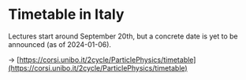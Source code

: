 # Timetable in Italy

Lectures start around September 20th, but a concrete date is yet to be announced (as of 2024-01-06).

→ [https://corsi.unibo.it/2cycle/ParticlePhysics/timetable](https://corsi.unibo.it/2cycle/ParticlePhysics/timetable)
